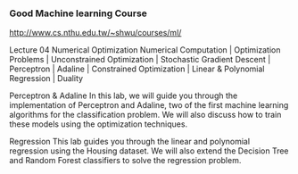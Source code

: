 ### Good Machine learning Course
http://www.cs.nthu.edu.tw/~shwu/courses/ml/

Lecture 04
 Numerical Optimization
Numerical Computation | Optimization Problems | Unconstrained Optimization | Stochastic Gradient Descent | Perceptron | Adaline | Constrained Optimization | Linear & Polynomial Regression | Duality
 

 Perceptron & Adaline
In this lab, we will guide you through the implementation of Perceptron and Adaline, two of the first machine learning algorithms for the classification problem. We will also discuss how to train these models using the optimization techniques.

 Regression
This lab guides you through the linear and polynomial regression using the Housing dataset. We will also extend the Decision Tree and Random Forest classifiers to solve the regression problem.
